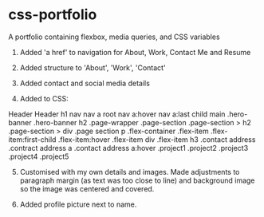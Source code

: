 # css-portfolio
A portfolio containing flexbox, media queries, and CSS variables

1. Added 'a href' to navigation for About, Work, Contact Me and Resume

2. Added structure to 'About', 'Work', 'Contact'

3. Added contact and social media details

4. Added to CSS:

Header
Header h1
nav 
nav a
root
nav a:hover
nav a:last child
main
.hero-banner
.hero-banner h2
.page-wrapper
.page-section
.page-section > h2
.page-section > div
.page section p
.flex-container
.flex-item
.flex-item:first-child
.flex-item:hover
.flex-item div
.flex-item h3
.contact address
.contract address a
.contact address a:hover
.project1
.project2
.project3
.project4
.project5

5. Customised with my own details and images. Made adjustments to paragraph margin (as text was too close to line) and background image so the image was centered and covered.

6. Added profile picture next to name.

